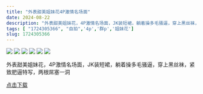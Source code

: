```yaml
---
title: "外表甜美姐妹花4P激情名场面"
date: 2024-08-22
description: "外表甜美姐妹花，4P激情名场面，JK装短裙，躺着操多毛骚逼，穿上黑丝袜，紧致肥逼特写，两根屌塞一洞"
tags: [ "1724305366", "自拍",'4p','群p','姐妹花']
slug: 1724305366
---
```

![](2c06f341-2c83-45f0-b611-13ad401d50f8.jpg)
![](9b3cd10d-466a-49f2-ac14-ecba7bd91173.jpg)
![](a49a9ac8-1c0c-421c-afa6-9d7be38b8dba.jpg)
![](d7245f13-6f8f-4375-a1ef-3d1f95649efe.jpg)
![](f9033736-a141-458e-8ae6-cd575111345a.jpg)
![](thumb-dad1f670-5b2a-408e-90b0-8522e0a30c35.jpg)

外表甜美姐妹花，4P激情名场面，JK装短裙，躺着操多毛骚逼，穿上黑丝袜，紧致肥逼特写，两根屌塞一洞

[点击下载](http://ct.osvp.cn/f/18418398-1344588716-54ebdd)